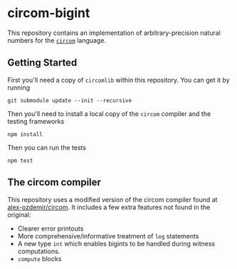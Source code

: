 # circom-bigint

This repository contains an implementation of arbitrary-precision natural
numbers for the [`circom`](https://github.com/iden3/circom) language.

## Getting Started

First you'll need a copy of `circomlib` within this repository. You can get it
by running

    git submodule update --init --recursive

Then you'll need to install a local copy of the `circom` compiler and the
testing frameworks

    npm install

Then you can run the tests

    npm test

## The circom compiler

This repository uses a modified version of the circom compiler found at
[alex-ozdemir/circom](https://github.com/alex-ozdemir/circom).
It includes a few extra features not found in the original:

   * Clearer error printouts
   * More comprehensive/informative treatment of `log` statements
   * A new type `int` which enables bigints to be handled during witness
      computations.
   * `compute` blocks
